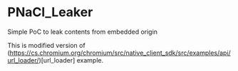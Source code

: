 # PNaCl_Leaker
Simple PoC to leak contents from embedded origin

This is modified version of (https://cs.chromium.org/chromium/src/native_client_sdk/src/examples/api/url_loader/)[url_loader] example.
